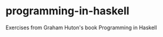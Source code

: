 programming-in-haskell
======================

Exercises from Graham Huton's book Programming in Haskell
